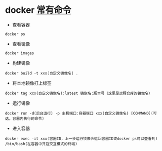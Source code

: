 # docker [常有命令](https://blog.csdn.net/qq_45547688/article/details/125785419)

- 查看容器
```
docker ps
```

- 查看镜像
```
docker images
```

- 构建镜像
```
docker build -t xxx(自定义镜像名) .
```

- 将本地镜像打上标签
```
docker tag xxx(自定义镜像名):latest 镜像名:版本号（这里是远程仓库的镜像名）
```

- 运行镜像
```
docker run -d(后台运行) -p 主机端口:容器端口 xxx(自定义镜像名) [COMMAND](可选，容器内执行的命令)
```

- 进入容器
```
docker exec -it xxx(容器ID，上一步运行镜像会返回容器ID或docker ps可以查看到) /bin/bash(在容器中开启交互模式的终端)
```